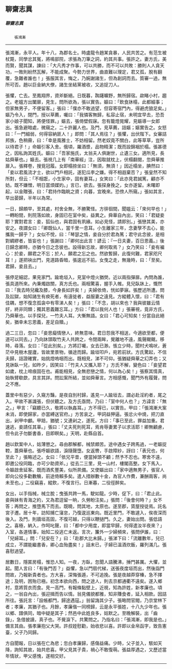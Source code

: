 

## 聊齋志異

##### 聊齋志異
　　`張鴻漸`

* * *

張鴻漸，永平人。年十八，為郡名士。時盧龍令趙某貪暴，人民共苦之。有范生被杖斃，同學忿其冤，將鳴部院，求張為刀筆之詞，約其共事。張許之。妻方氏，美而賢，聞其謀，諫曰：「大凡秀才作事，可以共勝，而不可以共敗：勝則人人貪天功，一敗則紛然瓦解，不能成聚。今勢力世界，曲直難以理定，君又孤，脫有翻覆，急難者誰也！」張服其言，悔之，乃婉謝諸生，但為創詞而去。質審一過，無所可否。趙以巨金納大僚，諸生坐結黨被收，又追捉刀人。

張懼，亡去。至鳳翔界，資斧斷絕。日既暮，踟躇曠野，無所歸宿。歘睹小村，趨之。老媼方出闔扉，見生，問所欲為，張以實告。嫗曰：「飲食牀榻，此都細事；但家無男子，不便留客。」張曰：「僕亦不敢過望，但容寄宿門內，得避虎狼足矣。」嫗乃令入，閉門，授以草薦，囑曰：「我憐客無歸，私容止宿，未明宜早去，恐吾家小娘子聞知，將便怪罪。」嫗去，張倚壁假寐。忽有籠燈晃耀，見嫗導一女郎出。張急避暗處，微窺之，二十許麗人也。及門，見草薦，詰嫗；嫗實告之。女怒曰：「一門細弱，何得容納匪人！」即問：「其人焉往？」張懼，出伏階下。女審詰邦族，色稍霽，曰：「幸是風雅士，不妨相留。然老奴竟不關白，此等草草，豈所以待君子！」命嫗引客入舍。俄頃，羅酒漿，品物精潔；既而設錦裀於榻。張甚德之，因私詢其姓氏。嫗曰：「吾家施氏，太翁夫人俱謝世，止遺三女。適所見，長姑舜華也。」嫗去。張視几上有「南華經」注，因取就枕上，伏榻翻閱，忽舜華推扉入。張釋卷，搜覓冠履。女即榻捺坐曰：「無須，無須！」因近榻坐，腆然曰：「妾以君風流才士，欲以門戶相託，遂犯瓜李之嫌。得不相遐棄否？」張皇然不知所對，但云：「不相誑，小生家中，固有妻耳。」女笑曰：「此亦見君誠篤，顧亦不妨。既不嫌憎，明日當煩媒妁。」言已，欲去。張探身挽之，女亦遂留。未曙即起，以金贈張，曰：「君持作臨眺之資；向暮，宜晚來。恐傍人所窺。」張如其言，早出晏歸，半年以為常。

一日，歸頗早，至其處，村舍全無，不勝驚怪。方徘徊間，聞媼云：「來何早也！」一轉盼間，則院落如故，身固已在室中矣，益異之。舜華自內出，笑曰：「君疑妾耶？實對君言：妾，狐仙也，與君固有夙緣。如必見怪，請即別。」張戀其美，亦安之。夜謂女曰：「卿既仙人，當千里一息耳。小生離家三年，念妻孥不去心，能攜我一歸乎？」女似不悅，曰：「琴瑟之情，妾自分於君為篤；君守此念彼，是相對綢繆者，皆妄也！」張謝曰：「卿何出此言！諺云：『一日夫妻，百日恩義。』後日歸念卿時，亦猶今日之念彼也。設得新忘故，卿何取焉？」女乃笑曰：「妾有褊心：於妾，願君之不忘；於人，願君之忘之也。然欲暫歸，此復何難，君家咫尺耳！」遂把袂出門，見道路昏暗，張逡巡不前。女曳之走，無幾時，曰：「至矣。君歸，妾且去。」

張停足細認，果見家門。踰垝垣入，見室中燈火猶熒。近以兩指彈扉。內問為誰，張具道所來。內秉燭啟關，真方氏也。兩相驚喜，握手入帷。見兒臥牀上，慨然曰：「我去時兒纔及膝，今身長如許矣！」夫婦依倚，恍如夢寐。張歷述所遭。問及訟獄，始知諸生有瘐死者，有遠徙者，益服妻之遠見。方縱體入懷，曰：「君有佳耦，想不復念孤衾中有零涕人矣！」張曰：「不念，胡以來也？我與彼雖云情好，終非同類；獨其恩義難忘耳。」方曰：「君以我何人也！」張審視，竟非方氏，乃舜華也。以手探兒，一竹夫人耳。大慚無語。女曰：「君心可知矣！分當自此絕矣，猶幸未忘恩義，差足自贖。」

過二三日，忽曰：「妾思癡情戀人，終無意味。君日怨我不相送，今適欲至都，便道可以同去。」乃向牀頭取竹夫人共跨之，令閉兩眸，覺離地不遠，風聲颼颼。移時，尋落。女曰：「從此別矣。」方將訂囑，女去已渺。悵立少時，聞村犬鳴吠，蒼茫中見樹木屋廬，皆故里景物，循途而歸。踰垣叩戶，宛若前狀。方氏驚起，不信夫歸，詰證確實，始挑燈嗚咽而出。既相見，涕不可仰。張猶疑舜華之幻弄也；又見牀臥一兒，如昨夕，因笑曰：「竹夫人又攜入耶？」方氏不解，變色曰：「妾望君如歲，枕上啼痕固在也。甫能相見，全無悲戀之情，何以為心矣！」張察其情真，始執臂欷歔，具言其詳。問訟案所結，並如舜華言。方相感慨，聞門外有履聲，問之不應。

蓋里中有惡少，久窺方豔，是夜自別村歸，遙見一人踰垣去，謂必赴淫約者，尾之入。甲故不甚識張，但伏聽之。及方氏亟問，乃曰：「室中何人也？」方諱言：「無之。」甲言：「竊聽已久，敬將以執姦耳。」方不得已，以實告。甲曰：「張鴻漸大案未消，即使歸家，亦當縛送官府。」方苦哀之，甲詞益狎逼。張忿火中燒，把刀直出，剁甲中顱。甲踣，猶號；又連剁之，遂死。方曰：「事已至此，罪益加重。君速逃，妾請任其辜。」張曰：「丈夫死則死耳，焉肯辱妻累子以求活耶！卿無顧慮，但令此子勿斷書香，目即瞑矣。」天明，赴縣自首。

趙以欽案中人，姑薄懲之。尋由郡解都，械禁頗苦。途中遇女子跨馬過，一老嫗捉鞚，蓋舜華也。張呼嫗欲語，淚隨聲墮。女返轡，手啟障紗，訝曰：「表兄也，何至此？」張略述之。女曰：「依兄平昔，便當掉頭不顧；然予不忍也。寒舍不遠，即邀公役同臨，亦可少助資斧。」從去二三里，見一山村，樓閣高整。女下馬入，令嫗啟舍延客。既而酒炙豐美，似所夙備。又使嫗出曰：「家中適無男子，張官人即向公役多勸數觴，前途倚賴多矣。遣人措辦數十金，為官人作費，兼酬兩客，尚未至也。」二役竊喜，縱飲，不復言行。日漸暮，二役徑醉矣。

女出，以手指械，械立脫；曳張共跨一馬，駛如龍。少時，促下，曰：「君止此。妾與妹有青海之約，又為君逗留一晌，久勞盼注矣。」張問：「後會何時？」女不答；再問之，推墮馬下而去。既曉，問其地，太原也。遂至郡，賃屋授徒焉。託名宮子遷。居十年，訪知捕亡寖怠，乃復逡巡東向。既近里門，不敢遽入，俟夜深而後入。及門，則牆垣高固，不復可越，只得以鞭撾門。久之，妻始出問。張低語之。喜極，納入，作呵叱聲，曰：「都中少用度，即當早歸，何得遣汝半夜來？」入室，各道情事，始知二役逃亡未返。言次，簾外一少婦頻來，張問伊誰，曰：「兒婦耳。」問：「兒安在？」曰：「赴郡大比未歸。」張涕下曰：「流離數年，兒已成立，不謂能繼書香，卿心血殆盡矣！」話末已，子婦已溫酒炊飯，羅列滿几。張喜慰過望。

居數日，隱匿房榻，惟恐人知。一夜，方臥，忽聞人語騰沸，捶門甚厲。大懼，並起。聞人言曰：「有後門否？」益懼，急以門扇代梯，送張夜度垣而出，然後詣門問故，乃報新貴者也。方大喜，深悔張遁，不可追挽。張是夜越莽穿榛，急不擇途；及明，困殆已極。初念本欲向西，問之途人，則去京都通衢不遠矣。遂入鄉村，意將質衣而食。見一高門，有報條黏壁上，近視，知為許姓，新孝廉也。頃之，一翁自內出，張迎揖而告以情。翁見儀貌都雅，知非賺食者，延入相款。因詰所往。張託言：「設帳都門，歸途遇寇。」翁留誨其少子。張略問官閥，乃京堂林下者；孝廉，其猶子也。月餘，孝廉偕一同榜歸，云是永平張姓，十八九少年也。張以鄉、譜俱同，暗中疑是其子；然邑中此姓良多，姑默之。至晚解裝，出「齒錄」，急借披讀，真子也。不覺淚下。共驚問之。乃指名曰：「張鴻漸，即我是也。」備言其由。張孝廉抱父大哭。許叔姪慰勸，始收悲以喜。許即以金帛函字，致告憲臺，父子乃同歸。

方自聞報，日以張在亡為悲；忽白孝廉歸，感傷益痛。少時，父子並入，駭如天降，詢知其故，始共悲喜。甲父見其子貴，禍心不敢復萌。張益厚遇之，又歷述當年情狀，甲父感愧，遂相交好。

* * *

